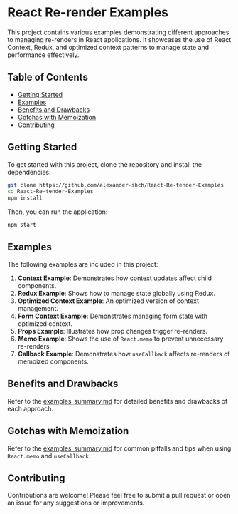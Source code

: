# React Re-render Examples

This project contains various examples demonstrating different approaches to managing re-renders in React applications. It showcases the use of React Context, Redux, and optimized context patterns to manage state and performance effectively.

## Table of Contents
- [Getting Started](#getting-started)
- [Examples](#examples)
- [Benefits and Drawbacks](#benefits-and-drawbacks)
- [Gotchas with Memoization](#gotchas-with-memoization)
- [Contributing](#contributing)

## Getting Started

To get started with this project, clone the repository and install the dependencies:

```bash
git clone https://github.com/alexander-shch/React-Re-tender-Examples
cd React-Re-tender-Examples
npm install
```

Then, you can run the application:

```bash
npm start
```

## Examples

The following examples are included in this project:
1. **Context Example**: Demonstrates how context updates affect child components.
2. **Redux Example**: Shows how to manage state globally using Redux.
3. **Optimized Context Example**: An optimized version of context management.
4. **Form Context Example**: Demonstrates managing form state with optimized context.
5. **Props Example**: Illustrates how prop changes trigger re-renders.
6. **Memo Example**: Shows the use of `React.memo` to prevent unnecessary re-renders.
7. **Callback Example**: Demonstrates how `useCallback` affects re-renders of memoized components.

## Benefits and Drawbacks

Refer to the [examples_summary.md](src/examples_summary.md) for detailed benefits and drawbacks of each approach.

## Gotchas with Memoization

Refer to the [examples_summary.md](src/examples_summary.md) for common pitfalls and tips when using `React.memo` and `useCallback`.

## Contributing

Contributions are welcome! Please feel free to submit a pull request or open an issue for any suggestions or improvements.
